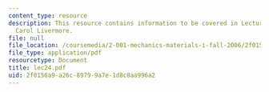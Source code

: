 ```yaml
---
content_type: resource
description: This resource contains information to be covered in Lecture 24 by Prof.
  Carol Livermore.
file: null
file_location: /coursemedia/2-001-mechanics-materials-i-fall-2006/2f0156a9a26c89799a7e1d8c8aa996a2_lec24.pdf
file_type: application/pdf
resourcetype: Document
title: lec24.pdf
uid: 2f0156a9-a26c-8979-9a7e-1d8c8aa996a2
---
```

